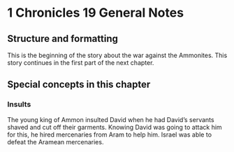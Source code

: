 # 1 Chronicles 19 General Notes
## Structure and formatting

This is the beginning of the story about the war against the Ammonites. This story continues in the first part of the next chapter.

## Special concepts in this chapter

### Insults

The young king of Ammon insulted David when he had David’s servants shaved and cut off their garments. Knowing David was going to attack him for this, he hired mercenaries from Aram to help him. Israel was able to defeat the Aramean mercenaries.